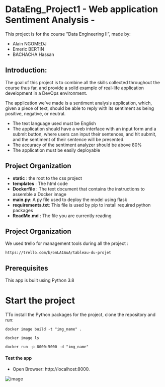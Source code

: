 # DataEng_Project1 - Web application Sentiment Analysis -

This project is for the course "Data Engineering II”, made by:

* Alain NGOMEDJ
* Emeric BERTIN
* BACHACHA Hassan

## Introduction:

The goal of this project is to combine all the skills collected throughout the course thus far, and provide a solid example of real-life application development in a DevOps environment.

The application we've made is a sentiment analysis application, which, given a piece of text, should be able to reply with its sentiment as being positive, negative, or neutral.

* The text language used must be English
* The application should have a web interface with an input form and a submit button, where users can input their sentences, and hit submit, and the sentiment of their sentence will be presented.
* The accuracy of the sentiment analyzer should be above 80%
* The application must be easily deployable

## Project Organization

* __static__ : the root to the css project
* __templates__ : The html code
* __Dockerfile__ : The text document that contains the instructions to assemble a Docker image
* __main.py__: A py file used to deploy the model using flask 
* __requirements.txt__: This file is used by pip to install required python packages
* __ReadMe.md__ : The file you are currently reading

## Project Organization

We used trello for management tools during all the project :

```
https://trello.com/b/onLA1AuA/tableau-du-projet
```


## Prerequisites

This app is built using Python 3.8

# Start the project

TTo install the Python packages for the project, clone the repository and run:
```
docker image build -t "img_name" .
```
```
docker image ls
```
```
docker run -p 8000:5000 -d "img_name"
```

#### Test the app
* Open Browser: http://localhost:8000.

![image](https://user-images.githubusercontent.com/93646318/145895432-0417cb45-754d-4227-b928-59c4d11c5423.png)


